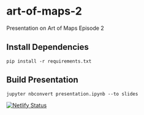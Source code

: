 # art-of-maps-2
Presentation on Art of Maps Episode 2

## Install Dependencies

```
pip install -r requirements.txt
```

## Build Presentation

```
jupyter nbconvert presentation.ipynb --to slides
```
[![Netlify Status]()](https://app.netlify.com/sites/artofmaps2/deploys)
